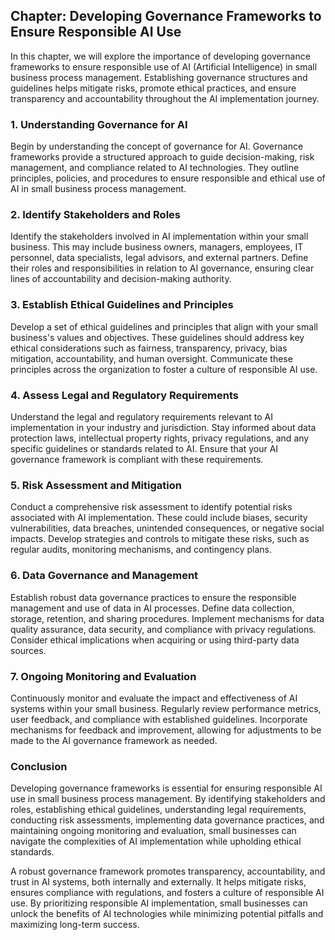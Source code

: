 Chapter: Developing Governance Frameworks to Ensure Responsible AI Use
----------------------------------------------------------------------

In this chapter, we will explore the importance of developing governance frameworks to ensure responsible use of AI (Artificial Intelligence) in small business process management. Establishing governance structures and guidelines helps mitigate risks, promote ethical practices, and ensure transparency and accountability throughout the AI implementation journey.

### 1. Understanding Governance for AI

Begin by understanding the concept of governance for AI. Governance frameworks provide a structured approach to guide decision-making, risk management, and compliance related to AI technologies. They outline principles, policies, and procedures to ensure responsible and ethical use of AI in small business process management.

### 2. Identify Stakeholders and Roles

Identify the stakeholders involved in AI implementation within your small business. This may include business owners, managers, employees, IT personnel, data specialists, legal advisors, and external partners. Define their roles and responsibilities in relation to AI governance, ensuring clear lines of accountability and decision-making authority.

### 3. Establish Ethical Guidelines and Principles

Develop a set of ethical guidelines and principles that align with your small business's values and objectives. These guidelines should address key ethical considerations such as fairness, transparency, privacy, bias mitigation, accountability, and human oversight. Communicate these principles across the organization to foster a culture of responsible AI use.

### 4. Assess Legal and Regulatory Requirements

Understand the legal and regulatory requirements relevant to AI implementation in your industry and jurisdiction. Stay informed about data protection laws, intellectual property rights, privacy regulations, and any specific guidelines or standards related to AI. Ensure that your AI governance framework is compliant with these requirements.

### 5. Risk Assessment and Mitigation

Conduct a comprehensive risk assessment to identify potential risks associated with AI implementation. These could include biases, security vulnerabilities, data breaches, unintended consequences, or negative social impacts. Develop strategies and controls to mitigate these risks, such as regular audits, monitoring mechanisms, and contingency plans.

### 6. Data Governance and Management

Establish robust data governance practices to ensure the responsible management and use of data in AI processes. Define data collection, storage, retention, and sharing procedures. Implement mechanisms for data quality assurance, data security, and compliance with privacy regulations. Consider ethical implications when acquiring or using third-party data sources.

### 7. Ongoing Monitoring and Evaluation

Continuously monitor and evaluate the impact and effectiveness of AI systems within your small business. Regularly review performance metrics, user feedback, and compliance with established guidelines. Incorporate mechanisms for feedback and improvement, allowing for adjustments to be made to the AI governance framework as needed.

### Conclusion

Developing governance frameworks is essential for ensuring responsible AI use in small business process management. By identifying stakeholders and roles, establishing ethical guidelines, understanding legal requirements, conducting risk assessments, implementing data governance practices, and maintaining ongoing monitoring and evaluation, small businesses can navigate the complexities of AI implementation while upholding ethical standards.

A robust governance framework promotes transparency, accountability, and trust in AI systems, both internally and externally. It helps mitigate risks, ensures compliance with regulations, and fosters a culture of responsible AI use. By prioritizing responsible AI implementation, small businesses can unlock the benefits of AI technologies while minimizing potential pitfalls and maximizing long-term success.
